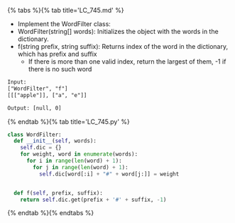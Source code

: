 {% tabs %}{% tab title='LC_745.md' %}

* Implement the WordFilter class:
* WordFilter(string[] words): Initializes the object with the words in the dictionary.
* f(string prefix, string suffix): Returns index of the word in the dictionary, which has prefix and suffix
  * If there is more than one valid index, return the largest of them, -1 if there is no such word

```txt
Input:
["WordFilter", "f"]
[[["apple"]], ["a", "e"]]

Output: [null, 0]
```

{% endtab %}{% tab title='LC_745.py' %}

```py
class WordFilter:
  def __init__(self, words):
    self.dic = {}
    for weight, word in enumerate(words):
      for i in range(len(word) + 1):
        for j in range(len(word) + 1):
          self.dic[word[:i] + "#" + word[j:]] = weight


  def f(self, prefix, suffix):
    return self.dic.get(prefix + '#' + suffix, -1)
```

{% endtab %}{% endtabs %}
